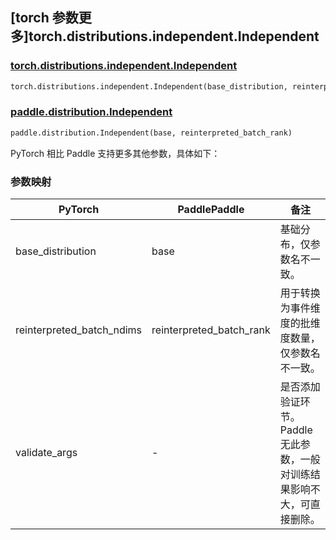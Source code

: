 ## [torch 参数更多]torch.distributions.independent.Independent

### [torch.distributions.independent.Independent](https://pytorch.org/docs/stable/distributions.html#torch.distributions.independent.Independent)

```python
torch.distributions.independent.Independent(base_distribution, reinterpreted_batch_ndims, validate_args=None)
```

### [paddle.distribution.Independent](https://www.paddlepaddle.org.cn/documentation/docs/zh/develop/api/paddle/distribution/Independent_cn.html)

```python
paddle.distribution.Independent(base, reinterpreted_batch_rank)
```

PyTorch 相比 Paddle 支持更多其他参数，具体如下：

### 参数映射

| PyTorch                   | PaddlePaddle             | 备注                                             |
| ------------------------- | ------------------------ | ------------------------------------------------ |
| base_distribution         | base                     | 基础分布，仅参数名不一致。                       |
| reinterpreted_batch_ndims | reinterpreted_batch_rank | 用于转换为事件维度的批维度数量，仅参数名不一致。 |
| validate_args             | -                        | 是否添加验证环节。Paddle 无此参数，一般对训练结果影响不大，可直接删除。    |
